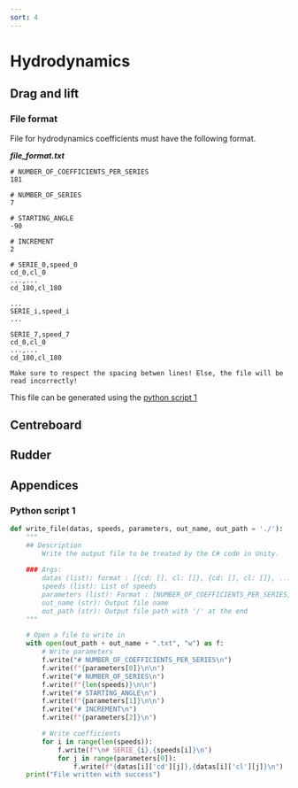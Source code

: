 ```yaml
---
sort: 4
---
```


# Hydrodynamics

## Drag and lift


### File format

File for hydrodynamics coefficients must have the following format.

***file_format.txt***
```
# NUMBER_OF_COEFFICIENTS_PER_SERIES
181

# NUMBER_OF_SERIES
7

# STARTING_ANGLE
-90

# INCREMENT
2

# SERIE_0,speed_0
cd_0,cl_0
...,...
cd_180,cl_180

...
SERIE_i,speed_i
...

SERIE_7,speed_7
cd_0,cl_0
...,...
cd_180,cl_180
```

```warning
Make sure to respect the spacing betwen lines! Else, the file will be read incorrectly!
```

This file can be generated using the [python script 1](#python-script-1)

## Centreboard


## Rudder


## Appendices

### Python script 1

```python
def write_file(datas, speeds, parameters, out_name, out_path = './'):
    """
    ## Description
        Write the output file to be treated by the C# code in Unity.        
    
    ### Args:
        datas (list): format : [{cd: [], cl: []}, {cd: [], cl: []}, ...]
        speeds (list): List of speeds
        parameters (list): Format : [NUMBER_OF_COEFFICIENTS_PER_SERIES, STARTING_ANGLE, INCREMENT]
        out_name (str): Output file name
        out_path (str): Output file path with '/' at the end
    """

    # Open a file to write in
    with open(out_path + out_name + ".txt", "w") as f:
        # Write parameters
        f.write("# NUMBER_OF_COEFFICIENTS_PER_SERIES\n")
        f.write(f"{parameters[0]}\n\n")
        f.write("# NUMBER_OF_SERIES\n")
        f.write(f"{len(speeds)}\n\n")
        f.write("# STARTING_ANGLE\n")
        f.write(f"{parameters[1]}\n\n")
        f.write("# INCREMENT\n")
        f.write(f"{parameters[2]}\n")

        # Write coefficients
        for i in range(len(speeds)):
            f.write(f"\n# SERIE_{i},{speeds[i]}\n")
            for j in range(parameters[0]):
                f.write(f"{datas[i]['cd'][j]},{datas[i]['cl'][j]}\n")
    print("File written with success")
```
